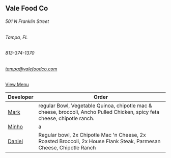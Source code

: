 ## Vale Food Co
###### 501 N Franklin Street
###### Tampa, FL
###### 813-374-1370
###### tampa@valefoodco.com


[View Menu](https://www.toasttab.com/vale-food-co-tampa-501-n-franklin-st/v3)


Developer     | Order
--------------|---------------------
[Mark](http://github.com/mark-smithtb)              | regular Bowl, Vegetable Quinoa, chipotle mac & cheese, broccoli, Ancho Pulled Chicken, spicy feta cheese, chipotle ranch.
[Minho](https://github.com/minhochoi)               | a
[Daniel](https://github.come/dtartaglia)            | Regular bowl, 2x Chipotle Mac 'n Cheese, 2x Roasted Broccoli, 2x House Flank Steak, Parmesan Cheese, Chipotle Ranch
